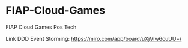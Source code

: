 # FIAP-Cloud-Games
FIAP Cloud Games Pos Tech

Link DDD Event Storming: https://miro.com/app/board/uXjVIw6cuUU=/
